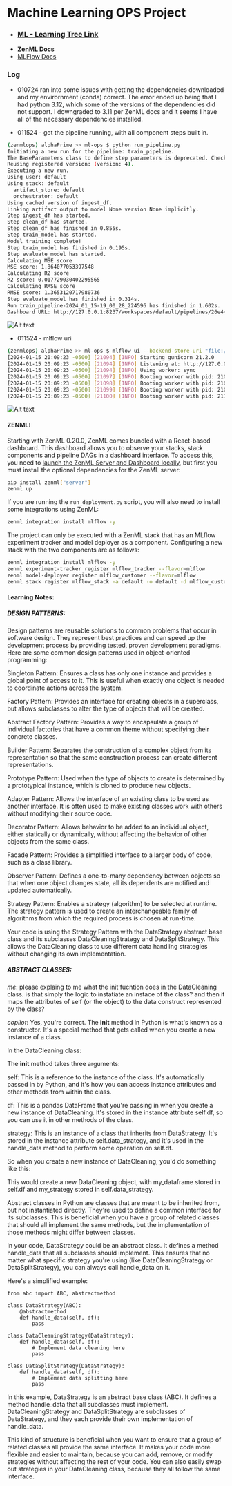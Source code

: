 # Machine Learning OPS Project

* ### [ML - Learning Tree Link](https://whimsical.com/machine-learning-roadmap-by-ayush-singh-newera-J1EwnqAPUtF77ejgbRc8Hk)

- **[ZenML Docs](https://docs.zenml.io/getting-started/installation)**
- [MLFlow Docs](https://www.mlflow.org/docs/latest/index.html)

### Log 

- 010724 ran into some issues with getting the dependencies downloaded and my envirornment (conda) correct. The error ended up being that I had python 3.12, which some of the versions of the dependencies did not support. I downgraded to 3.11 per ZenML docs and it seems I have all of the necessary dependencies installed.

- 011524 - got the pipeline running, with all component steps built in. 

```bash
(zenmlops) alphaPrime >> ml-ops $ python run_pipeline.py
Initiating a new run for the pipeline: train_pipeline.
The BaseParameters class to define step parameters is deprecated. Check out our docs https://docs.zenml.io/user-guide/advanced-guide/pipelining-features/configure-steps-pipelines for information on how to parameterize your steps. As a quick fix to get rid of this warning, make sure your parameter class inherits from pydantic.BaseModel instead of the BaseParameters class.
Reusing registered version: (version: 4).
Executing a new run.
Using user: default
Using stack: default
  artifact_store: default
  orchestrator: default
Using cached version of ingest_df.
Linking artifact output to model None version None implicitly.
Step ingest_df has started.
Step clean_df has started.
Step clean_df has finished in 0.855s.
Step train_model has started.
Model training complete!
Step train_model has finished in 0.195s.
Step evaluate_model has started.
Calculating MSE score
MSE score: 1.864077053397548
Calculating R2 score
R2 score: 0.017729030402295565
Calculating RMSE score
RMSE score: 1.3653120717980736
Step evaluate_model has finished in 0.314s.
Run train_pipeline-2024_01_15-19_00_28_224596 has finished in 1.602s.
Dashboard URL: http://127.0.0.1:8237/workspaces/default/pipelines/26e446e3-8301-4589-969a-69233c37143e/runs/79df8ebb-68b1-4458-9f12-2bc84e6b9ded/dag
```
![Alt text](static/img/image.png)

- 011524 - mlflow uri 

```bash
(zenmlops) alphaPrime >> ml-ops $ mlflow ui --backend-store-uri "file:/Users/alphaprime/Library/Application Support/zenml/local_stores/342b8cff-2d41-48f4-aef9-475f7e2999fd/mlruns"
[2024-01-15 20:09:23 -0500] [21094] [INFO] Starting gunicorn 21.2.0
[2024-01-15 20:09:23 -0500] [21094] [INFO] Listening at: http://127.0.0.1:5000 (21094)
[2024-01-15 20:09:23 -0500] [21094] [INFO] Using worker: sync
[2024-01-15 20:09:23 -0500] [21097] [INFO] Booting worker with pid: 21097
[2024-01-15 20:09:23 -0500] [21098] [INFO] Booting worker with pid: 21098
[2024-01-15 20:09:23 -0500] [21099] [INFO] Booting worker with pid: 21099
[2024-01-15 20:09:23 -0500] [21100] [INFO] Booting worker with pid: 21100
```
![Alt text](static/img/image2.png)

#### ZENML:

Starting with ZenML 0.20.0, ZenML comes bundled with a React-based dashboard. This dashboard allows you
to observe your stacks, stack components and pipeline DAGs in a dashboard interface. To access this, you need to [launch the ZenML Server and Dashboard locally](https://docs.zenml.io/user-guide/starter-guide#explore-the-dashboard), but first you must install the optional dependencies for the ZenML server:

```bash
pip install zenml["server"]
zenml up
```

If you are running the `run_deployment.py` script, you will also need to install some integrations using ZenML:

```bash
zenml integration install mlflow -y
```

The project can only be executed with a ZenML stack that has an MLflow experiment tracker and model deployer as a component. Configuring a new stack with the two components are as follows:

```bash
zenml integration install mlflow -y
zenml experiment-tracker register mlflow_tracker --flavor=mlflow
zenml model-deployer register mlflow_customer --flavor=mlflow
zenml stack register mlflow_stack -a default -o default -d mlflow_customer -e mlflow_tracker_customer --set
```

#### Learning Notes:

##### DESIGN PATTERNS:

Design patterns are reusable solutions to common problems that occur in software design. They represent best practices and can speed up the development process by providing tested, proven development paradigms. Here are some common design patterns used in object-oriented programming:

Singleton Pattern: Ensures a class has only one instance and provides a global point of access to it. This is useful when exactly one object is needed to coordinate actions across the system.

Factory Pattern: Provides an interface for creating objects in a superclass, but allows subclasses to alter the type of objects that will be created.

Abstract Factory Pattern: Provides a way to encapsulate a group of individual factories that have a common theme without specifying their concrete classes.

Builder Pattern: Separates the construction of a complex object from its representation so that the same construction process can create different representations.

Prototype Pattern: Used when the type of objects to create is determined by a prototypical instance, which is cloned to produce new objects.

Adapter Pattern: Allows the interface of an existing class to be used as another interface. It is often used to make existing classes work with others without modifying their source code.

Decorator Pattern: Allows behavior to be added to an individual object, either statically or dynamically, without affecting the behavior of other objects from the same class.

Facade Pattern: Provides a simplified interface to a larger body of code, such as a class library.

Observer Pattern: Defines a one-to-many dependency between objects so that when one object changes state, all its dependents are notified and updated automatically.

Strategy Pattern: Enables a strategy (algorithm) to be selected at runtime. The strategy pattern is used to create an interchangeable family of algorithms from which the required process is chosen at run-time.

Your code is using the Strategy Pattern with the DataStrategy abstract base class and its subclasses DataCleaningStrategy and DataSplitStrategy. This allows the DataCleaning class to use different data handling strategies without changing its own implementation.

##### ABSTRACT CLASSES:

_me_: please explaing to me what the init fucntion does in the DataCleaning class. is that simply the logic to instatiate an instace of the class? and then it maps the attributes of self (or the object) to the data construct represented by the class?

_copilot_: Yes, you're correct. The __init__ method in Python is what's known as a constructor. It's a special method that gets called when you create a new instance of a class.

In the DataCleaning class:

The __init__ method takes three arguments:

self: This is a reference to the instance of the class. It's automatically passed in by Python, and it's how you can access instance attributes and other methods from within the class.

df: This is a pandas DataFrame that you're passing in when you create a new instance of DataCleaning. It's stored in the instance attribute self.df, so you can use it in other methods of the class.

strategy: This is an instance of a class that inherits from DataStrategy. It's stored in the instance attribute self.data_strategy, and it's used in the handle_data method to perform some operation on self.df.

So when you create a new instance of DataCleaning, you'd do something like this:

This would create a new DataCleaning object, with my_dataframe stored in self.df and my_strategy stored in self.data_strategy.

Abstract classes in Python are classes that are meant to be inherited from, but not instantiated directly. They're used to define a common interface for its subclasses. This is beneficial when you have a group of related classes that should all implement the same methods, but the implementation of those methods might differ between classes.

In your code, DataStrategy could be an abstract class. It defines a method handle_data that all subclasses should implement. This ensures that no matter what specific strategy you're using (like DataCleaningStrategy or DataSplitStrategy), you can always call handle_data on it.

Here's a simplified example:

```
from abc import ABC, abstractmethod

class DataStrategy(ABC):
    @abstractmethod
    def handle_data(self, df):
        pass

class DataCleaningStrategy(DataStrategy):
    def handle_data(self, df):
        # Implement data cleaning here
        pass

class DataSplitStrategy(DataStrategy):
    def handle_data(self, df):
        # Implement data splitting here
        pass
```
In this example, DataStrategy is an abstract base class (ABC). It defines a method handle_data that all subclasses must implement. DataCleaningStrategy and DataSplitStrategy are subclasses of DataStrategy, and they each provide their own implementation of handle_data.

This kind of structure is beneficial when you want to ensure that a group of related classes all provide the same interface. It makes your code more flexible and easier to maintain, because you can add, remove, or modify strategies without affecting the rest of your code. You can also easily swap out strategies in your DataCleaning class, because they all follow the same interface.